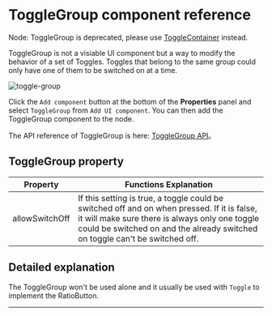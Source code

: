 # ToggleGroup component reference

Node: ToggleGroup is deprecated, please use [ToggleContainer](./ToggleContainer.md) instead.

ToggleGroup is not a visiable UI component but a way to modify the behavior of a set of Toggles.
Toggles that belong to the same group could only have one of them to be switched on at a time.

![toggle-group](./toggle/toggle-group.png)


Click the `Add component` button at the bottom of the **Properties** panel and select `ToggleGroup` from `Add UI component`. You can then add the ToggleGroup component to the node.

The API reference of ToggleGroup is here: [ToggleGroup API](../../../api/en/classes/ToggleGroup.html)。

## ToggleGroup property

| Property       |   Functions Explanation
| -------------- | ----------- |
| allowSwitchOff | If this setting is true, a toggle could be switched off and on when pressed. If it is false, it will make sure there is always only one toggle could be switched on and the already switched on toggle can't be switched off.


## Detailed explanation

The ToggleGroup won't be used alone and it usually be used with `Toggle` to implement the RatioButton.

---
